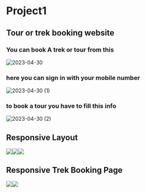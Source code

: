 # Project1
## Tour or trek booking website
### You can book A trek or tour from this 
![2023-04-30](https://user-images.githubusercontent.com/90373859/235340896-1eacecf7-a908-4862-9b35-9a30177ae1ff.png)
### here you can sign in with your mobile number 
![2023-04-30 (1)](https://user-images.githubusercontent.com/90373859/235340899-0bf742ec-498c-45d1-a081-8cad1edb0f3d.png)
### to book a tour you have to fill this info
![2023-04-30 (2)](https://user-images.githubusercontent.com/90373859/235340898-4c5bcfd2-90ea-483d-af6f-68b241fa2de7.png)
## Responsive Layout
<div align="center">
  <div style="display: flex;">
    <img src="https://user-images.githubusercontent.com/90373859/237012460-270efeed-8f0e-4a22-9db9-d2b78272cf40.png" style="vertical-align: top;" />
    <img src="https://user-images.githubusercontent.com/90373859/237015957-aee6579c-1e6e-4a5b-be0e-84a2452387b5.png" />
    <img src="https://user-images.githubusercontent.com/90373859/237013089-842814ea-38fe-4184-bb6b-c5133b5c096c.png" />
  </div>
</div>

## Responsive Trek Booking Page 
<div align="center">
  <div style="display: flex;">
    <img src="https://user-images.githubusercontent.com/90373859/237016830-01b814b2-495f-4fed-991b-ad74f215dd05.png" style="vertical-align: top;" />
    <img src="https://user-images.githubusercontent.com/90373859/237017001-79a569a1-b0f8-423a-bfc5-136e1e7acfd0.png" />
  </div>
</div>
